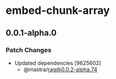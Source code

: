 # embed-chunk-array

## 0.0.1-alpha.0

### Patch Changes

- Updated dependencies [9625602]
  - @mastra/rag@0.0.2-alpha.74

